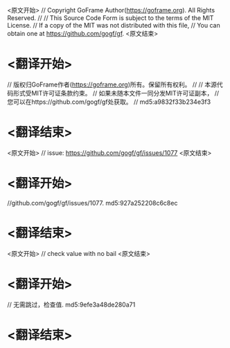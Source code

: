 
<原文开始>
// Copyright GoFrame Author(https://goframe.org). All Rights Reserved.
//
// This Source Code Form is subject to the terms of the MIT License.
// If a copy of the MIT was not distributed with this file,
// You can obtain one at https://github.com/gogf/gf.
<原文结束>

# <翻译开始>
// 版权归GoFrame作者(https://goframe.org)所有。保留所有权利。
//
// 本源代码形式受MIT许可证条款约束。
// 如果未随本文件一同分发MIT许可证副本，
// 您可以在https://github.com/gogf/gf处获取。
// md5:a9832f33b234e3f3
# <翻译结束>


<原文开始>
// issue: https://github.com/gogf/gf/issues/1077
<原文结束>

# <翻译开始>
//github.com/gogf/gf/issues/1077. md5:927a252208c6c8ec
# <翻译结束>


<原文开始>
// check value with no bail
<原文结束>

# <翻译开始>
// 无需跳过，检查值. md5:9efe3a48de280a71
# <翻译结束>

